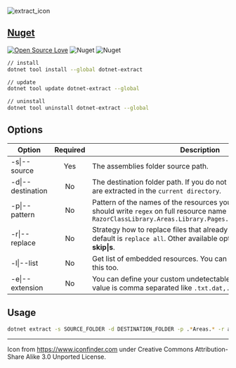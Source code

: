 ![extract_icon](https://user-images.githubusercontent.com/8418700/141079117-f3bfea84-3d9d-48fb-9303-7208e6f6cc8b.png)

## [Nuget](https://www.nuget.org/packages/dotnet-extract)

[![Open Source Love](https://badges.frapsoft.com/os/mit/mit.svg?v=102)](https://opensource.org/licenses/MIT)
![Nuget](https://img.shields.io/nuget/v/dotnet-extract)
![Nuget](https://img.shields.io/nuget/dt/dotnet-extract)

```bash
// install
dotnet tool install --global dotnet-extract

// update
dotnet tool update dotnet-extract --global

// uninstall
dotnet tool uninstall dotnet-extract --global
```

## Options

| Option           | Required   | Description |
|------------------|:----------:|-------------|
|-s\|--source     |Yes         |The assemblies folder source path.|
|-d\|--destination|No         |The destination folder path. If you do not specify a path, the files are extracted in the `current directory`.|
|-p\|--pattern    |No          |Pattern of the names of the resources you want to extract so you should write `regex` on full resource name like `RazorClassLibrary.Areas.Library.Pages.Shared._Message.cshtml`|
|-r\|--replace    |No          |Strategy how to replace files that already exist at the destination. default is `replace all`. Other available options are **ask\|a** and **skip\|s**.|
|-l\|--list     |No         |Get list of embedded resources. You can you regex pattern with this too.|
|-e\|--extension|No|You can define your custom undetectable file extensions. The value is comma separated like `.txt.dat,.mkv,.cshtml.cs`|

## Usage

```bash
dotnet extract -s SOURCE_FOLDER -d DESTINATION_FOLDER -p .*Areas.* -r ask
```

<hr/>

<div>Icon from <a href="https://www.iconfinder.com/" title="Iconfinder">https://www.iconfinder.com</a> under Creative Commons Attribution-Share Alike 3.0 Unported License.</div>
